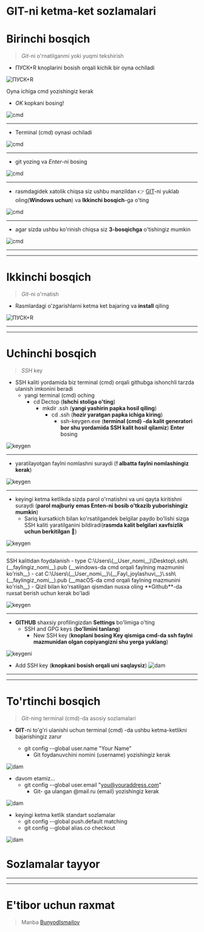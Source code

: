 # **GIT-ni ketma-ket sozlamalari** 


# __Birinchi bosqich__
> *Git*-ni o'rnatilganmi yoki yuqmi tekshirish
- ПУСК+R knoplarini bosish orqali kichik bir oyna ochiladi

![ПУСК+R](images/pusk.jpg)


Oyna ichiga cmd yozishingiz kerak
-  *OK* kopkani bosing!

![cmd](images/cmd.jpg)

<hr>

- Terminal (cmd) oynasi ochiladi

![cmd](images/ter.png)

<hr>

- git yozing va *Enter*-ni bosing

![cmd](images/gitb.png)

<hr>

- rasmdagidek xatolik chiqsa siz ushbu manzildan  👉 [GIT](https://git-scm.com/downloads)-ni yuklab oling(__Windows uchun__) va **Ikkinchi bosqich**-ga o'ting

![cmd](images/er.jpg)

<hr>

- agar sizda ushbu ko'rinish chiqsa siz **3-bosqichga** o'tishingiz mumkin

![cmd](images/tg.png)

<hr>
<hr>

# __Ikkinchi bosqich__
> *Git*-ni o'rnatish
- Rasmlardagi o'zgarishlarni ketma ket bajaring va __install__ qiling 

![ПУСК+R](images/ur.png)

<hr>
<hr>

# __Uchinchi bosqich__
> *SSH* key
- SSH kaliti yordamida biz terminal (cmd) orqali githubga ishonchli tarzda ulanish imkonini beradi
  - yangi terminal (cmd) oching
    - cd Dectop 		(__Ishchi stoliga o'ting__)
      - mkdir .ssh 		(__yangi yashirin papka hosil qiling__)
      	- cd .ssh   	(__hozir yaratgan papka ichiga kiring__)
      	  - ssh-keygen.exe		(__terminal (cmd) -da kalit generatori bor shu yordamida SSH kalit hosil qilamiz__) **Enter** bosing

![keygen](images/key.png)

<hr>

- yaratilayotgan faylni nomlashni suraydi (__! albatta faylni nomlashingiz kerak__)

![keygen](images/1.png)

<hr>

- keyingi ketma ketlikda sizda parol o'rnatishni va uni qayta kiritishni suraydi (__parol majburiy emas Enten-ni bosib o'tkazib yuborishingiz mumkin__) 
  - Sariq kursatkich bilan ko'rsatilgandek belgilar paydo bo'lishi sizga SSH kaliti yaratilganini bildiradi(__rasmda kalit belgilari xavfsizlik uchun  berkitilgan__ 🔐)

![keygen](images/2.png)

<hr>
SSH kalitidan foydalanish
- type C:\Users\(__User_nomi__)\Desktop\.ssh\(__faylingiz_nomi__).pub  		(__windows-da cmd orqali faylning mazmunini ko'rish__) 
  - cat C:\Users\(__User_nomi__)\(__Fayl_joylashuvi__)\.ssh\(__faylingiz_nomi__).pub (__macOS-da cmd orqali faylning mazmunini ko'rish__) 
  	- Qizil bilan ko'rsatilgan qismdan nusxa oling **Github**-da ruxsat berish uchun kerak bo'ladi

![keygen](images/key1.png)

<hr>

- **GITHUB** shaxsiy profilingizdan __Settings__ bo'limiga o'ting
    - SSH and GPG keys 		(__bo'limini tanlang__)
      - New SSH key 		(__knoplani bosing Key qismiga cmd-da ssh faylni mazmunidan olgan copiyangizni shu yerga yuklang__)

![keygeni](images/github.PNG)

-  Add SSH key (__knopkani bosish orqali uni saqlaysiz__)
![dam](images/tug.png)

<hr>
<hr>

# __To'rtinchi bosqich__
> *Git*-ning terminal (cmd)-da asosiy sozlamalari


- **GIT**-ni to'g'ri ulanishi uchun terminal (cmd) -da ushbu ketma-ketlikni bajarishingiz zarur

    - git config --global user.name "Your Name"             
      -  Git foydanuvchini nomini (username) yozishingiz kerak 

![dam](images/username.png)

- davom etamiz...
    - git config --global user.email "you@youraddress.com"  
      -  Git- ga ulangan @mail.ru (email) yozishingiz kerak 

![dam](images/email.png)

- keyingi ketma ketlik standart sozlamalar 
  - git config --global push.default matching 
  - git config --global alias.co checkout            

![dam](images/standart.png)

# __Sozlamalar tayyor__
<hr>
<hr>


# E'tibor uchun raxmat


> Manba [BunyodIsmailov](https://github.com/BunyodIsmailov/BunyodIsmailov-Git-o-rnatish-va-loyihani-yuklash)
